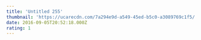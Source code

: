 ```yaml
---
title: 'Untitled 255'
thumbnail: 'https://ucarecdn.com/7a294e9d-a549-45ed-b5c0-a3089769c1f5/'
date: 2016-09-05T20:52:18.000Z
rating: 1
---
```

